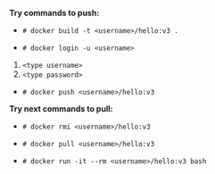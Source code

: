**Try commands to push:**

* `# docker build -t <username>/hello:v3 .`

* `# docker login -u <username>`

1. `<type username>`
2. `<type password>`

* `# docker push <username>/hello:v3`


**Try next commands to pull:**
* `# docker rmi <username>/hello:v3` 

* `# docker pull <username>/hello:v3`

* `# docker run -it --rm <username>/hello:v3 bash`
